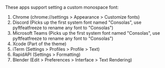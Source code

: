 These apps support setting a custom monospace font:

1. Chrome (chrome://settings > Appearance > Customize fonts)
2. Discord (Picks up the first system font named "Consolas", use pyftfeatfreeze to rename any font to "Consolas")
3. Microsoft Teams (Picks up the first system font named "Consolas", use pyftfeatfreeze to rename any font to "Consolas")
4. Xcode (Part of the theme)
5. iTerm (Settings > Profiles > Profile > Text)
6. RapidAPI (Settings > Formatting)
7. Blender (Edit > Preferences > Interface > Text Rendering)
